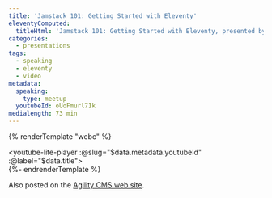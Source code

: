 ```yaml
---
title: 'Jamstack 101: Getting Started with Eleventy'
eleventyComputed:
  titleHtml: 'Jamstack 101: Getting Started with Eleventy, presented by {% twitterImageAvatar "agilitycms", "z-avatar-eq" %}Agility CMS'
categories:
  - presentations
tags:
  - speaking
  - eleventy
  - video
metadata:
  speaking:
    type: meetup
  youtubeId: oUoFmurl71k
medialength: 73 min
---
```

{% renderTemplate "webc" %}<div><youtube-lite-player :@slug="$data.metadata.youtubeId" :@label="$data.title"></youtube-lite-player></div>{%- endrenderTemplate %}

Also posted on the [Agility CMS web site](https://agilitycms.com/download/webinar-jamstack-eleventy-agilitycms).



